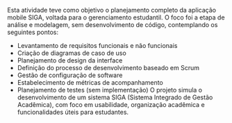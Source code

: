Esta atividade teve como objetivo o planejamento completo da aplicação mobile SIGA, voltada para o gerenciamento estudantil. O foco foi a etapa de análise e modelagem, sem desenvolvimento de código, contemplando os seguintes pontos:
* Levantamento de requisitos funcionais e não funcionais
* Criação de diagramas de caso de uso
* Planejamento de design da interface
* Definição do processo de desenvolvimento baseado em Scrum
* Gestão de configuração de software
* Estabelecimento de métricas de acompanhamento
* Planejamento de testes (sem implementação)
O projeto simula o desenvolvimento de um sistema SIGA (Sistema Integrado de Gestão Acadêmica), com foco em usabilidade, organização acadêmica e funcionalidades úteis para estudantes.
